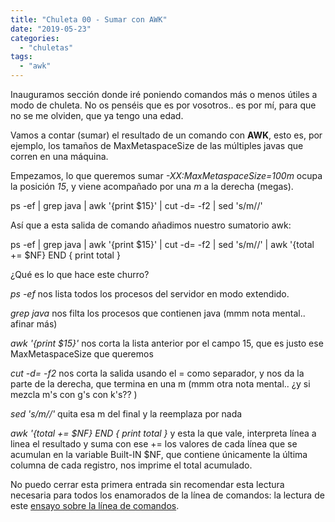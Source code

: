 ```yaml
---
title: "Chuleta 00 - Sumar con AWK"
date: "2019-05-23"
categories: 
  - "chuletas"
tags: 
  - "awk"
---
```


Inauguramos sección donde iré poniendo comandos más o menos útiles a modo de chuleta. No os penséis que es por vosotros.. es por mí, para que no se me olviden, que ya tengo una edad.

Vamos a contar (sumar) el resultado de un comando con **AWK**, esto es, por ejemplo, los tamaños de MaxMetaspaceSize de las múltiples javas que corren en una máquina.

Empezamos, lo que queremos sumar _\-XX:MaxMetaspaceSize=100m_ ocupa la posición _15_, y viene acompañado por una _m_ a la derecha (megas).

ps -ef | grep java | awk '{print $15}' | cut -d= -f2 | sed 's/m//'

Así que a esta salida de comando añadimos nuestro sumatorio awk:

ps -ef | grep java | awk '{print $15}' | cut -d= -f2 | sed 's/m//' | awk '{total += $NF} END { print total }

¿Qué es lo que hace este churro?

_ps -ef_ nos lista todos los procesos del servidor en modo extendido.

_grep java_ nos filta los procesos que contienen java (mmm nota mental.. afinar más)

_awk '{print $15}'_ nos corta la lista anterior por el campo 15, que es justo ese MaxMetaspaceSize que queremos

_cut -d= -f2_ nos corta la salida usando el = como separador, y nos da la parte de la derecha, que termina en una m (mmm otra nota mental.. ¿y si mezcla m's con g's con k's?? )

_sed 's/m//'_ quita esa m del final y la reemplaza por nada

_awk '{total += $NF} END { print total }_ y esta la que vale, interpreta línea a linea el resultado y suma con ese += los valores de cada línea que se acumulan en la variable Built-IN $NF, que contiene únicamente la última columna de cada registro, nos imprime el total acumulado.

No puedo cerrar esta primera entrada sin recomendar esta lectura necesaria para todos los enamorados de la línea de comandos: la lectura de este [ensayo sobre la línea de comandos](https://es.wikipedia.org/wiki/En_el_principio_fue_la_l%C3%ADnea_de_comandos).
